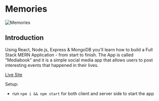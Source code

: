 # Memories

![Memories](https://ibb.co/1rf4gXM)

## Introduction

Using React, Node.js, Express & MongoDB you'll learn how to build a Full Stack MERN Application - from start to finish. The App is called "Mediabook" and it is a simple social media app that allows users to post interesting events that happened in their lives.

[Live Site ](https://gentle-platypus-e785da.netlify.app/posts)


Setup:

- run `npm i && npm start` for both client and server side to start the app


